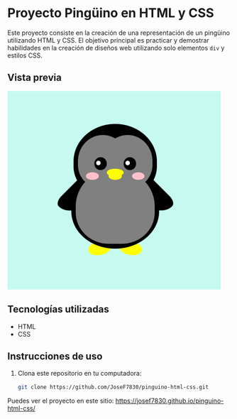 # Proyecto Pingüino en HTML y CSS

Este proyecto consiste en la creación de una representación de un pingüino utilizando HTML y CSS. El objetivo principal es practicar y demostrar habilidades en la creación de diseños web utilizando solo elementos `div` y estilos CSS.

## Vista previa

![Pingüino](images/pinguino.png)

## Tecnologías utilizadas

- HTML
- CSS

## Instrucciones de uso

1. Clona este repositorio en tu computadora:

   ```bash
   git clone https://github.com/JoseF7830/pinguino-html-css.git


Puedes ver el proyecto en este sitio: https://josef7830.github.io/pinguino-html-css/
